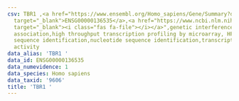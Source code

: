 ```yaml
---
csv: TBR1 ,<a href="https://www.ensembl.org/Homo_sapiens/Gene/Summary?db=core;g=ENSG00000136535"
  target="_blank">ENSG00000136535</a>,<a href="https://www.ncbi.nlm.nih.gov/pubmed/28369544"
  target="_blank"><i class="fas fa-file"></i></a>",genetic interference,functional
  association,high throughput transcription profiling by microarray, HF73 cells,nucleotide
  sequence identification,nucleotide sequence identification,transcriptional regulation,up-regulates
  activity
data_alias: 'TBR1 '
data_id: ENSG00000136535
data_numevidence: 1
data_species: Homo sapiens
data_taxid: '9606'
title: 'TBR1 '
---
```

